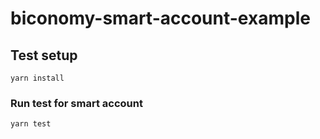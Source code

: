 # biconomy-smart-account-example

## Test setup

```
yarn install
```

### Run test for smart account

```
yarn test
```
